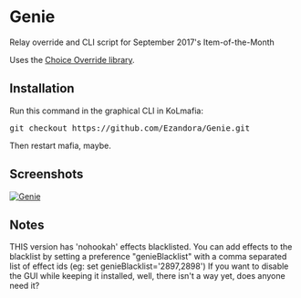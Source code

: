 Genie
=====
Relay override and CLI script for September 2017's Item-of-the-Month

Uses the [Choice Override library](https://github.com/Ezandora/Choice-Override).

Installation
----------------
Run this command in the graphical CLI in KoLmafia:
<pre>
git checkout https://github.com/Ezandora/Genie.git
</pre>
Then restart mafia, maybe.

Screenshots
----------------
[![Genie](https://raw.github.com/Ezandora/Genie/master/images/genie2.99999repeating.png)](https://raw.github.com/Ezandora/Genie/master/images/genie2.99999repeating.png)

Notes
----------------
THIS version has 'nohookah' effects blacklisted.
You can add effects to the blacklist by setting a preference "genieBlacklist" with a comma separated list of effect ids \(eg: set genieBlacklist='2897,2898'\)
If you want to disable the GUI while keeping it installed, well, there isn't a way yet, does anyone need it?
